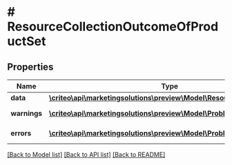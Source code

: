 # # ResourceCollectionOutcomeOfProductSet

## Properties

Name | Type | Description | Notes
------------ | ------------- | ------------- | -------------
**data** | [**\criteo\api\marketingsolutions\preview\Model\ResourceOfProductSet[]**](ResourceOfProductSet.md) |  | [optional]
**warnings** | [**\criteo\api\marketingsolutions\preview\Model\ProblemDetails[]**](ProblemDetails.md) |  | [optional] [readonly]
**errors** | [**\criteo\api\marketingsolutions\preview\Model\ProblemDetails[]**](ProblemDetails.md) |  | [optional] [readonly]

[[Back to Model list]](../../README.md#models) [[Back to API list]](../../README.md#endpoints) [[Back to README]](../../README.md)
